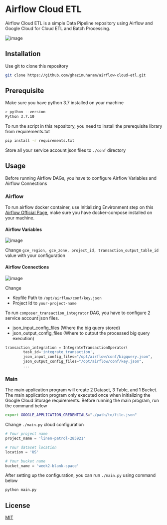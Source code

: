 # Airflow Cloud ETL

Airflow Cloud ETL is a simple Data Pipeline repository using Airflow and Google Cloud for Cloud ETL and Batch Processing.

![image](https://user-images.githubusercontent.com/22569688/115386135-3869ee00-a203-11eb-9b1d-7d7cd862ecdc.png)

## Installation

Use git to clone this repository

```bash
git clone https://github.com/ghazimuharam/airflow-cloud-etl.git
```

## Prerequisite

Make sure you have python 3.7 installed on your machine

```bash
> python --version
Python 3.7.10
```

To run the script in this repository, you need to install the prerequisite library from requirements.txt

```bash
pip install -r requirements.txt
```

Store all your service account json files to `./conf` directory

## Usage

Before running Airflow DAGs, you have to configure Airflow Variables and Airflow Connections

### Airflow

To run airflow docker container, use Initializing Environment step on this [Airflow Official Page](https://airflow.apache.org/docs/apache-airflow/stable/start/docker.html#initializing-environment), make sure you have docker-compose installed on your machine.

#### Airflow Variables

![image](https://user-images.githubusercontent.com/22569688/115381926-49fcc700-a1fe-11eb-904a-2a37eda3fad8.png)

Change `gce_region, gce_zone, project_id, transaction_output_table_id` value with your configuration

#### Airflow Connections

![image](https://user-images.githubusercontent.com/22569688/115382381-d0190d80-a1fe-11eb-9d16-babca763612a.png)

Change

- Keyfile Path to `/opt/airflow/conf/key.json`
- Project Id to `your-project-name`

To run `composer_transaction_integrator` DAG, you have to configure 2 service account json files.

- json_input_config_files (Where the big query stored)
- json_output_config_files (Where to output the processed big query execution)

```python
transaction_integration = IntegrateTransactionOperator(
        task_id='integrate_transaction',
        json_input_config_files="/opt/airflow/conf/bigquery.json",
        json_output_config_files="/opt/airflow/conf/key.json",
        ...
```

### Main

The main application program will create 2 Dataset, 3 Table, and 1 Bucket. The main application program only executed once when initializing the Google Cloud Storage requirements. Before running the main program, run the command below

```bash
export GOOGLE_APPLICATION_CREDENTIALS="./path/to/file.json"
```

Change `./main.py` cloud configuration

```python
# Your project name
project_name = 'linen-patrol-285921'

# Your dataset location
location = 'US'

# Your bucket name
bucket_name = 'week2-blank-space'
```

After setting up the configuration, you can run `./main.py` using command below

```bash
python main.py
```

## License

[MIT](https://choosealicense.com/licenses/mit/)
